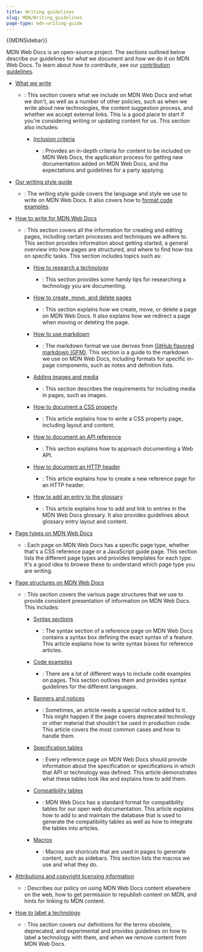 ```yaml
---
title: Writing guidelines
slug: MDN/Writing_guidelines
page-type: mdn-writing-guide
---
```


{{MDNSidebar}}

MDN Web Docs is an open-source project. The sections outlined below describe our guidelines for _what_ we document and _how_ we do it on MDN Web Docs. To learn about _how to contribute_, see our [contribution guidelines](/en-US/docs/MDN/Community).

- [What we write](/en-US/docs/MDN/Writing_guidelines/What_we_write)

  - : This section covers what we include on MDN Web Docs and what we don't, as well as a number of other policies, such as when we write about new technologies, the content suggestion process, and whether we accept external links. This is a good place to start if you're considering writing or updating content for us. This section also includes:

    - [Inclusion criteria](/en-US/docs/MDN/Writing_guidelines/What_we_write/Criteria_for_inclusion)

      - : Provides an in-depth criteria for content to be included on MDN Web Docs, the application process for getting new documentation added on MDN Web Docs, and the expectations and guidelines for a party applying.

- [Our writing style guide](/en-US/docs/MDN/Writing_guidelines/Writing_style_guide)

  - : The writing style guide covers the language and style we use to write on MDN Web Docs. It also covers how to [format code examples](/en-US/docs/MDN/Writing_guidelines/Writing_style_guide/Code_style_guide).

- [How to write for MDN Web Docs](/en-US/docs/MDN/Writing_guidelines/Howto)

  - : This section covers all the information for creating and editing pages, including certain processes and techniques we adhere to. This section provides information about getting started, a general overview into how pages are structured, and where to find how-tos on specific tasks. This section includes topics such as:

    - [How to research a technology](/en-US/docs/MDN/Writing_guidelines/Howto/Research_technology)

      - : This section provides some handy tips for researching a technology you are documenting.

    - [How to create, move, and delete pages](/en-US/docs/MDN/Writing_guidelines/Howto/Creating_moving_deleting)

      - : This section explains how we create, move, or delete a page on MDN Web Docs. It also explains how we redirect a page when moving or deleting the page.

    - [How to use markdown](/en-US/docs/MDN/Writing_guidelines/Howto/Markdown_in_MDN)

      - : The markdown format we use derives from [GitHub flavored markdown (GFM)](https://github.github.com/gfm/). This section is a guide to the markdown we use on MDN Web Docs, including formats for specific in-page components, such as notes and definition lists.

    - [Adding images and media](/en-US/docs/MDN/Writing_guidelines/Howto/Images_media)

      - : This section describes the requirements for including media in pages, such as images.

    - [How to document a CSS property](/en-US/docs/MDN/Writing_guidelines/Howto/Document_a_CSS_property)

      - : This article explains how to write a CSS property page, including layout and content.

    - [How to document an API reference](/en-US/docs/MDN/Writing_guidelines/Howto/Write_an_api_reference)

      - : This section explains how to approach documenting a Web API.

    - [How to document an HTTP header](/en-US/docs/MDN/Writing_guidelines/Howto/Document_an_HTTP_header)

      - : This article explains how to create a new reference page for an HTTP header.

    - [How to add an entry to the glossary](/en-US/docs/MDN/Writing_guidelines/Howto/Write_a_new_entry_in_the_glossary)

      - : This article explains how to add and link to entries in the MDN Web Docs glossary. It also provides guidelines about glossary entry layout and content.

- [Page types on MDN Web Docs](/en-US/docs/MDN/Writing_guidelines/Page_structures/Page_types)

  - : Each page on MDN Web Docs has a specific page type, whether that's a CSS reference page or a JavaScript guide page. This section lists the different page types and provides templates for each type. It's a good idea to browse these to understand which page type you are writing.

- [Page structures on MDN Web Docs](/en-US/docs/MDN/Writing_guidelines/Page_structures)

  - : This section covers the various page structures that we use to provide consistent presentation of information on MDN Web Docs. This includes:

    - [Syntax sections](/en-US/docs/MDN/Writing_guidelines/Page_structures/Syntax_sections)

      - : The syntax section of a reference page on MDN Web Docs contains a syntax box defining the exact syntax of a feature. This article explains how to write syntax boxes for reference articles.

    - [Code examples](/en-US/docs/MDN/Writing_guidelines/Page_structures/Code_examples)

      - : There are a lot of different ways to include code examples on pages. This section outlines them and provides syntax guidelines for the different languages.

    - [Banners and notices](/en-US/docs/MDN/Writing_guidelines/Page_structures/Banners_and_notices)

      - : Sometimes, an article needs a special notice added to it. This might happen if the page covers deprecated technology or other material that shouldn't be used in production code. This article covers the most common cases and how to handle them.

    - [Specification tables](/en-US/docs/MDN/Writing_guidelines/Page_structures/Specification_tables)

      - : Every reference page on MDN Web Docs should provide information about the specification or specifications in which that API or technology was defined. This article demonstrates what these tables look like and explains how to add them.

    - [Compatibility tables](/en-US/docs/MDN/Writing_guidelines/Page_structures/Compatibility_tables)

      - : MDN Web Docs has a standard format for compatibility tables for our open web documentation. This article explains how to add to and maintain the database that is used to generate the compatibility tables as well as how to integrate the tables into articles.

    - [Macros](/en-US/docs/MDN/Writing_guidelines/Page_structures/Macros)

      - : Macros are shortcuts that are used in pages to generate content, such as sidebars. This section lists the macros we use and what they do.

- [Attributions and copyright licensing information](/en-US/docs/MDN/Writing_guidelines/Attrib_copyright_license)

  - : Describes our policy on using MDN Web Docs content elsewhere on the web, how to get permission to republish content on MDN, and hints for linking to MDN content.

- [How to label a technology](/en-US/docs/MDN/Writing_guidelines/Experimental_deprecated_obsolete)

  - : This section covers our definitions for the terms obsolete, deprecated, and experimental and provides guidelines on how to label a technology with them, and when we remove content from MDN Web Docs.
